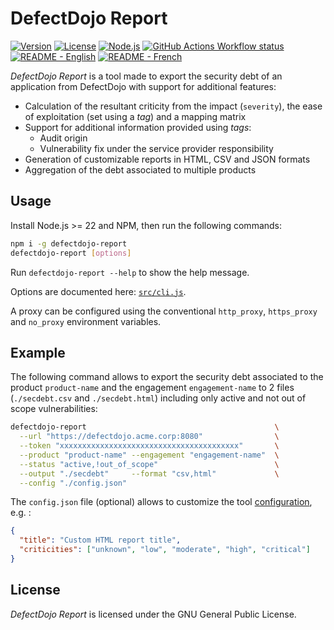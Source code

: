 # DefectDojo Report

[![Version](https://img.shields.io/npm/v/defectdojo-report)](https://www.npmjs.com/package/defectdojo-report)
[![License](https://img.shields.io/npm/l/defectdojo-report)](./LICENSE)
[![Node.js](https://img.shields.io/node/v/defectdojo-report)](https://nodejs.org/download/)
[![GitHub Actions Workflow status](https://github.com/soprasteria/defectdojo-report/actions/workflows/test.yml/badge.svg)](https://github.com/soprasteria/defectdojo-report/actions/workflows/test.yml)
[![README - English](https://img.shields.io/badge/readme-%F0%9F%87%AC%F0%9F%87%A7-blue)](./README.md)
[![README - French](https://img.shields.io/badge/readme-%F0%9F%87%AB%F0%9F%87%B7-blue)](./README_fr.md)

_DefectDojo Report_ is a tool made to export the security debt of an
application from DefectDojo with support for additional features:

- Calculation of the resultant criticity from the impact (`severity`), the
  ease of exploitation (set using a _tag_) and a mapping matrix
- Support for additional information provided using _tags_:
  - Audit origin
  - Vulnerability fix under the service provider responsibility
- Generation of customizable reports in HTML, CSV and JSON formats
- Aggregation of the debt associated to multiple products

## Usage

Install Node.js >= 22 and NPM, then run the following commands:

```bash
npm i -g defectdojo-report
defectdojo-report [options]
```

Run `defectdojo-report --help` to show the help message.

Options are documented here: [`src/cli.js`](./src/cli.js#L15).

A proxy can be configured using the conventional `http_proxy`, `https_proxy`
and `no_proxy` environment variables.

## Example

The following command allows to export the security debt associated to the
product `product-name` and the engagement `engagement-name` to 2 files
(`./secdebt.csv` and `./secdebt.html`) including only active and not out of
scope vulnerabilities:

```bash
defectdojo-report                                          \
  --url "https://defectdojo.acme.corp:8080"                \
  --token "xxxxxxxxxxxxxxxxxxxxxxxxxxxxxxxxxxxxxxxx"       \
  --product "product-name" --engagement "engagement-name"  \
  --status "active,!out_of_scope"                          \
  --output "./secdebt"     --format "csv,html"             \
  --config "./config.json"
```

The `config.json` file (optional) allows to customize the tool
[configuration](src/config.js#L12), e.g. :

```json
{
  "title": "Custom HTML report title",
  "criticities": ["unknown", "low", "moderate", "high", "critical"]
}
```

## License

_DefectDojo Report_ is licensed under the GNU General Public License.
